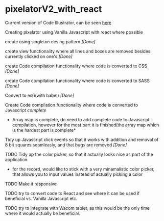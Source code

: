 # pixelatorV2_with_react
Current version of Code Illustrator, can be seen [here](http://charliegreenman.github.io/codeILL/)

Creating pixelator using Vanilla Javascript with react where possible

create using singleton desing pattern *[Done]*

create view functionality where all lines and boxes are removed besides currently clicked on one's *[Done]*

create Code compilation functionality where code is converted to CSS *[Done]*

create Code compilation functionality where code is converted to SASS *[Done]*

Convert to es6(with babel) *[Done]*

Create Code compilation functionality where code is converted to Javascript *complete*
 * Array map is complete, do need to add complete code to Javascript compilation, however for the most part it is finished(the array map which is the hardest part is complete* 
 
Tidy up Javascript click events so that it works with addition and removal of 8 bit squares seamleasly, and that bugs are removed
  *[Done]*

TODO Tidy up the color picker, so that it actually looks nice as part of the application
  * for the record, would like to stick with a very minamalistic color picker, that allows you to input values instead of actually picking a color 

TODO Make it responsive 

TODO try to convert code to React and see where it can be used if beneficial vs. Vanilla Javascript etc.

TODO try to integrate with Wacom tablet, as this would be the only time where it would actually be beneficial. 
